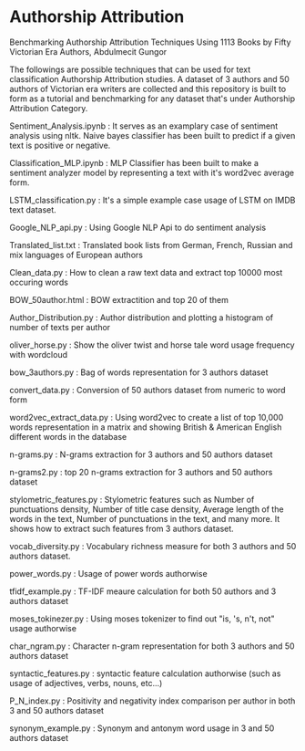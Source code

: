 # Authorship Attribution
Benchmarking Authorship Attribution Techniques Using 1113 Books by Fifty Victorian Era Authors, Abdulmecit Gungor

The followings are possible techniques that can be used for text classification Authorship Attribution studies.
A dataset of 3 authors and 50 authors of Victorian era writers are collected and this repository is built to form as a tutorial and benchmarking for any dataset that's under Authorship Attribution Category. 


Sentiment_Analysis.ipynb :
It serves as an examplary case of sentiment analysis using nltk. Naive bayes classifier has been built to predict if a given text is positive or negative. 

Classification_MLP.ipynb :
MLP Classifier has been built to make a sentiment analyzer model by representing a text with it's word2vec average form. 

LSTM_classification.py : 
It's a simple example case usage of LSTM on IMDB text dataset. 

Google_NLP_api.py :
Using Google NLP Api to do sentiment analysis

Translated_list.txt : 
Translated book lists from German, French, Russian and mix languages of European authors

Clean_data.py : 
How to clean a raw text data and extract top 10000 most occuring words

BOW_50author.html :
BOW extractition and top 20 of them

Author_Distribution.py :
Author distribution and plotting a histogram of number of texts per author

oliver_horse.py :
Show the oliver twist and horse tale word usage frequency with wordcloud

bow_3authors.py :
Bag of words representation for 3 authors dataset

convert_data.py : 
Conversion of 50 authors dataset from numeric to word form

word2vec_extract_data.py :
Using word2vec to create a list of top 10,000 words representation in a matrix and showing British & American English different words in the database

n-grams.py :
N-grams extraction for 3 authors and 50 authors dataset

n-grams2.py :
top 20 n-grams extraction for 3 authors and 50 authors dataset

stylometric_features.py :
Stylometric features such as Number of punctuations density, Number of title case density, Average length of the words in the text, Number of punctuations in the text, and many more. It shows how to extract such features from  3 authors dataset. 

vocab_diversity.py :
Vocabulary richness measure for both 3 authors and 50 authors dataset. 

power_words.py :
Usage of power words authorwise

tfidf_example.py :
TF-IDF meaure calculation for both 50 authors and 3 authors dataset

moses_tokinezer.py :
Using moses tokenizer to find out "is, 's, n't, not" usage authorwise

char_ngram.py :
Character n-gram representation for both 3 authors and 50 authors dataset

syntactic_features.py : 
syntactic feature calculation authorwise (such as usage of adjectives, verbs, nouns, etc...)

P_N_index.py : 
Positivity and negativity index comparison per author in both 3 and 50 authors dataset

synonym_example.py : 
Synonym and antonym word usage in 3 and 50 authors dataset
